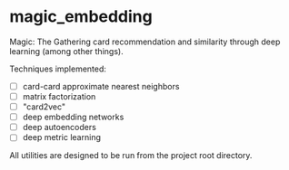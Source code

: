# magic_embedding
Magic: The Gathering card recommendation and similarity through deep learning (among other things).

Techniques implemented:
 - [ ] card-card approximate nearest neighbors
 - [ ] matrix factorization
 - [ ] "card2vec"
 - [ ] deep embedding networks
 - [ ] deep autoencoders
 - [ ] deep metric learning

All utilities are designed to be run from the project root directory.
